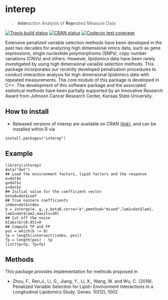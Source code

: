 
<!-- README.md is generated from README.Rmd. Please edit that file -->

# interep

> **Inter**action Analysis of **Rep**eated Measure Data

<!-- badges: start -->

<!-- [![CRAN](https://www.r-pkg.org/badges/version/interep)](https://cran.r-project.org/package=interep) -->

<!-- [![CRAN RStudio mirror downloads](http://cranlogs.r-pkg.org/badges/interep)](http://www.r-pkg.org/pkg/interep) -->

[![Travis build
status](https://travis-ci.org/feizhoustat/interep.svg?branch=master)](https://travis-ci.org/feizhoustat/interep)
[![CRAN
status](https://www.r-pkg.org/badges/version/interep)](https://CRAN.R-project.org/package=interep)
[![Codecov test
coverage](https://codecov.io/gh/feizhoustat/interep/branch/master/graph/badge.svg)](https://codecov.io/gh/feizhoustat/interep?branch=master)
<!-- badges: end -->

Extensive penalized variable selection methods have been developed in the past two decades for analyzing high dimensional omics data, such as gene expressions, single nucleotide polymorphisms (SNPs), copy number variations (CNVs) and others. However, lipidomics data have been rarely investigated by using high dimensional variable selection methods. This package incorporates our recently developed penalization procedures to conduct interaction analysis for high dimensional lipidomics data with repeated measurements. The core module of this package is developed in C++. The development of this software package and the associated statistical methods have been partially supported by an Innovative Research Award from Johnson Cancer Research Center, Kansas State University.

## How to install

  - Released versions of interep are available on CRAN
    [(link)](https://cran.r-project.org/package=interep), and can be
    installed within R via

<!-- end list -->

    install.packages("interep")

## Example

    library(interep)
    data("dat")
    ## Load the environment factors, lipid factors and the response
    e=dat$e
    g=dat$z
    y=dat$y
    ## Initial value for the coefficient vector
    beta0=dat$coef
    ## True nonzero coefficients
    index=dat$index
    b = interep(e, g, y,beta0,corre="e",pmethod="mixed",lam1=dat$lam1, lam2=dat$lam2,maxits=30)
    ## Cut off the noise
    b[abs(b)<0.05]=0
    ## Compute TP and FP
    pos = which(b != 0)
    tp = length(intersect(index, pos))
    fp = length(pos) - tp
    list(tp=tp, fp=fp)



## Methods

This package provides implementation for methods proposed in

  - Zhou, F., Ren,J., Li, G., Jiang, Y., Li, X., Wang, W. and Wu, C. (2019). Penalized Variable Selection for Lipid–        Environment Interactions in a Longitudinal Lipidomics Study. Genes. 10(12), 1002
